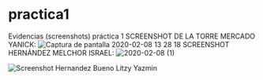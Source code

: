 # practica1
Evidencias (screenshots) práctica 1
SCREENSHOT DE LA TORRE MERCADO YANICK:
![Captura de pantalla 2020-02-08 13 28 18](https://user-images.githubusercontent.com/60725975/74090963-b830f000-4a77-11ea-9d6a-63ad132b6405.png)
SCREENSHOT HERNÁNDEZ MELCHOR ISRAEL:
![2020-02-08 (1)](https://user-images.githubusercontent.com/60724032/74092413-fa166200-4a88-11ea-9994-e1113b007f2a.png)

![Screenshot Hernandez Bueno Litzy Yazmin](https://user-images.githubusercontent.com/60713872/74095071-07474700-4ab1-11ea-8039-e390a7cbcb20.png)

